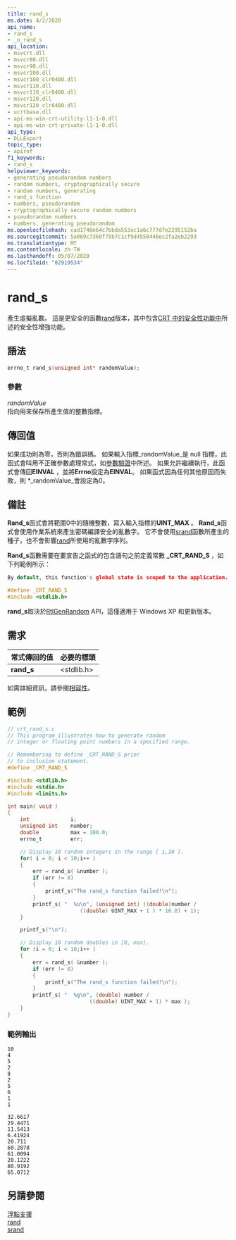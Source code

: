 ```yaml
---
title: rand_s
ms.date: 4/2/2020
api_name:
- rand_s
- _o_rand_s
api_location:
- msvcrt.dll
- msvcr80.dll
- msvcr90.dll
- msvcr100.dll
- msvcr100_clr0400.dll
- msvcr110.dll
- msvcr110_clr0400.dll
- msvcr120.dll
- msvcr120_clr0400.dll
- ucrtbase.dll
- api-ms-win-crt-utility-l1-1-0.dll
- api-ms-win-crt-private-l1-1-0.dll
api_type:
- DLLExport
topic_type:
- apiref
f1_keywords:
- rand_s
helpviewer_keywords:
- generating pseudorandom numbers
- random numbers, cryptographically secure
- random numbers, generating
- rand_s function
- numbers, pseudorandom
- cryptographically secure random numbers
- pseudorandom numbers
- numbers, generating pseudorandom
ms.openlocfilehash: cad1740e64c7bbda553ac1a6c777d7e2295152ba
ms.sourcegitcommit: 5a069c7360f75b7c1cf9d4550446ec2fa2eb2293
ms.translationtype: MT
ms.contentlocale: zh-TW
ms.lasthandoff: 05/07/2020
ms.locfileid: "82919534"
---
```

# <a name="rand_s"></a>rand_s

產生虛擬亂數。 這是更安全的函數[rand](rand.md)版本，其中包含[CRT 中的安全性功能中](../../c-runtime-library/security-features-in-the-crt.md)所述的安全性增強功能。

## <a name="syntax"></a>語法

```C
errno_t rand_s(unsigned int* randomValue);
```

### <a name="parameters"></a>參數

*randomValue*<br/>
指向用來保存所產生值的整數指標。

## <a name="return-value"></a>傳回值

如果成功則為零，否則為錯誤碼。 如果輸入指標_randomValue_是 null 指標，此函式會叫用不正確參數處理常式，如[參數驗證](../../c-runtime-library/parameter-validation.md)中所述。 如果允許繼續執行，此函式會傳回**EINVAL** ，並將**Errno**設定為**EINVAL**。 如果函式因為任何其他原因而失敗，則 *_randomValue_會設定為0。

## <a name="remarks"></a>備註

**Rand_s**函式會將範圍0中的隨機整數，寫入輸入指標的**UINT_MAX** 。 **Rand_s**函式會使用作業系統來產生密碼編譯安全的亂數字。 它不會使用[srand](srand.md)函數所產生的種子，也不會影響[rand](rand.md)所使用的亂數字序列。

**Rand_s**函數需要在要宣告之函式的包含語句之前定義常數 **_CRT_RAND_S** ，如下列範例所示：

```C
By default, this function's global state is scoped to the application. To change this, see [Global state in the CRT](../global-state.md).

#define _CRT_RAND_S
#include <stdlib.h>
```

**rand_s**取決於[RtlGenRandom](/windows/win32/api/ntsecapi/nf-ntsecapi-rtlgenrandom) API，這僅適用于 Windows XP 和更新版本。

## <a name="requirements"></a>需求

|常式傳回的值|必要的標頭|
|-------------|---------------------|
|**rand_s**|\<stdlib.h>|

如需詳細資訊，請參閱[相容性](../../c-runtime-library/compatibility.md)。

## <a name="example"></a>範例

```C
// crt_rand_s.c
// This program illustrates how to generate random
// integer or floating point numbers in a specified range.

// Remembering to define _CRT_RAND_S prior
// to inclusion statement.
#define _CRT_RAND_S

#include <stdlib.h>
#include <stdio.h>
#include <limits.h>

int main( void )
{
    int             i;
    unsigned int    number;
    double          max = 100.0;
    errno_t         err;

    // Display 10 random integers in the range [ 1,10 ].
    for( i = 0; i < 10;i++ )
    {
        err = rand_s( &number );
        if (err != 0)
        {
            printf_s("The rand_s function failed!\n");
        }
        printf_s( "  %u\n", (unsigned int) ((double)number /
                       ((double) UINT_MAX + 1 ) * 10.0) + 1);
    }

    printf_s("\n");

    // Display 10 random doubles in [0, max).
    for (i = 0; i < 10;i++ )
    {
        err = rand_s( &number );
        if (err != 0)
        {
            printf_s("The rand_s function failed!\n");
        }
        printf_s( "  %g\n", (double) number /
                          ((double) UINT_MAX + 1) * max );
    }
}
```

### <a name="sample-output"></a>範例輸出

```Output
10
4
5
2
8
2
5
6
1
1

32.6617
29.4471
11.5413
6.41924
20.711
60.2878
61.0094
20.1222
80.9192
65.0712
```

## <a name="see-also"></a>另請參閱

[浮點支援](../../c-runtime-library/floating-point-support.md)<br/>
[rand](rand.md)<br/>
[srand](srand.md)<br/>

